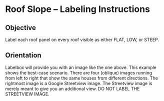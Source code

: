 # Roof Slope – Labeling Instructions


## Objective 
Label each roof panel on every roof visible as either FLAT, LOW, or STEEP.

## Orientation

Labelbox will provide you with an image like the one above. This example shows the best-case scenario. There are four (oblique) images running from left to right that show the same houses from different directions. The rightmost image is a Google Streetview image. The Streetview image is merely meant to give you an additional view. DO NOT LABEL THE STREETVIEW IMAGE. 
